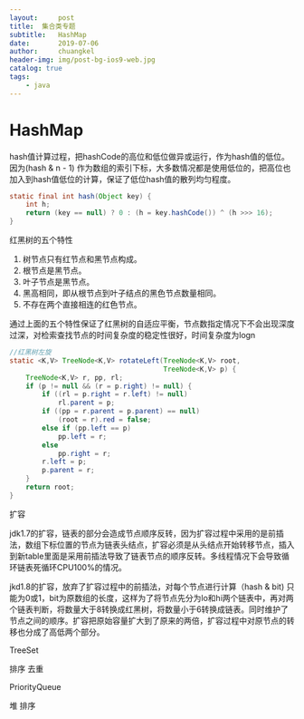 ```yaml
---
layout:     post
title:	集合类专题
subtitle: 	HashMap
date:       2019-07-06
author:     chuangkel
header-img: img/post-bg-ios9-web.jpg
catalog: true
tags:
    - java
---
```


# HashMap

hash值计算过程，把hashCode的高位和低位做异或运行，作为hash值的低位。因为(hash & n - 1) 作为数组的索引下标，大多数情况都是使用低位的，把高位也加入到hash值低位的计算，保证了低位hash值的散列均匀程度。

```java
static final int hash(Object key) {
    int h;
    return (key == null) ? 0 : (h = key.hashCode()) ^ (h >>> 16);
}
```

红黑树的五个特性

1. 树节点只有红节点和黑节点构成。
2. 根节点是黑节点。
3. 叶子节点是黑节点。
4. 黑高相同，即从根节点到叶子结点的黑色节点数量相同。
5. 不存在两个直接相连的红色节点。

通过上面的五个特性保证了红黑树的自适应平衡，节点数指定情况下不会出现深度过深，对检索查找节点的时间复杂度的稳定性很好，时间复杂度为logn

```java
//红黑树左旋
static <K,V> TreeNode<K,V> rotateLeft(TreeNode<K,V> root,
                                      TreeNode<K,V> p) {
    TreeNode<K,V> r, pp, rl;
    if (p != null && (r = p.right) != null) {
        if ((rl = p.right = r.left) != null)
            rl.parent = p;
        if ((pp = r.parent = p.parent) == null)
            (root = r).red = false;
        else if (pp.left == p)
            pp.left = r;
        else
            pp.right = r;
        r.left = p;
        p.parent = r;
    }
    return root;
}
```

扩容

jdk1.7的扩容，链表的部分会造成节点顺序反转，因为扩容过程中采用的是前插法，数组下标位置的节点为链表头结点，扩容必须是从头结点开始转移节点，插入到新table里面是采用前插法导致了链表节点的顺序反转。多线程情况下会导致循环链表死循环CPU100%的情况。

jkd1.8的扩容，放弃了扩容过程中的前插法，对每个节点进行计算（hash & bit) 只能为0或1，bit为原数组的长度，这样为了将节点先分为lo和hi两个链表中，再对两个链表判断，将数量大于8转换成红黑树，将数量小于6转换成链表。同时维护了节点之间的顺序。扩容把原始容量扩大到了原来的两倍，扩容过程中对原节点的转移也分成了高低两个部分。



TreeSet

排序 去重 





PriorityQueue

堆 排序



